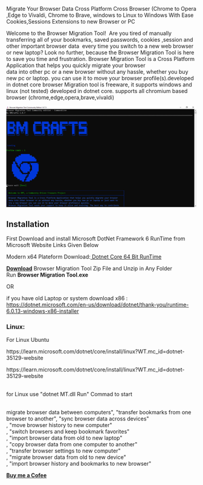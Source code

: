  <link rel="shortcut icon" type="image/x-icon" href="favicon.ico" />


Migrate Your Browser Data Cross Platform Cross Browser (Chrome to Opera ,Edge to Vivaldi, Chrome to Brave, windows to Linux to Windows With Ease Cookies,Sessions Extensions to new Browser or PC
<p>Welcome to the Browser Migration Tool! &nbsp;Are you tired of manually transferring all of your bookmarks, saved passwords, cookies ,session and other important browser data &nbsp;every time you switch to a new web browser or new laptop? Look no further, because the Browser Migration Tool is here to save you time and frustration. Browser Migration Tool is a Cross Platform Application that helps you quickly migrate your browser<br />
data into other pc or a new browser without any hassle, whether you buy new pc or laptop. you can use it to move your browser profile(s).developed in dotnet core browser Migration tool is freeware, it supports windows and linux (not tested) developed in dotnet core. supports all chromium based browser (chrome,edge,opera,brave,vivaldi)</p>
<img src="BrowserMigrationTool.png"> </img>
<h2>Installation</h2>

<p>First Download and install Microsoft DotNet Framework 6 RunTime from Microsoft Website Links Given Below</p>

<p>Modern x64 Plateform Download:<a href= "https://dotnet.microsoft.com/en-us/download/dotnet/thank-you/runtime-6.0.13-windows-x64-installer"> Dotnet Core 64 Bit RunTime </a><br />

  <p><strong><a href="https://github.com/Bm-Crafts/Browser-Migration-Tool/releases/download/stable/Browser.Migration.Tool.zip">Download</a></strong> Browser Migration Tool Zip File and Unzip in Any Folder Run&nbsp;<strong>Browser Migration Tool.exe</strong></p>


OR
<br />

if you have old Laptop or system download x86 :<br />
https://dotnet.microsoft.com/en-us/download/dotnet/thank-you/runtime-6.0.13-windows-x86-installer</p>

<H3><strong>Linux</strong>:</H3>

<p>For Linux Ubuntu</p>

<p>https://learn.microsoft.com/dotnet/core/install/linux?WT.mc_id=dotnet-35129-website</p>

<p>https://learn.microsoft.com/dotnet/core/install/linux?WT.mc_id=dotnet-35129-website</p>

<p><br />
for Linux use &quot;dotnet MT.dll Run&quot; Commad to start<br />
&nbsp;</p>


<p>migrate browser data between computers&quot;, &quot;transfer bookmarks from one browser to another&quot;, &quot;sync browser data across devices&quot;<br />
, &quot;move browser history to new computer&quot;<br />
, &quot;switch browsers and keep bookmark favorites&quot;<br />
, &quot;import browser data from old to new laptop&quot;<br />
, &quot;copy browser data from one computer to another&quot;<br />
, &quot;transfer browser settings to new computer&quot;<br />
, &quot;migrate browser data from old to new device&quot;<br />
, &quot;import browser history and bookmarks to new browser&quot;</p>

<p><strong><a href="https://www.buymeacoffee.com/Bmcrafts">Buy me a&nbsp;Cofee</a></strong></p>

